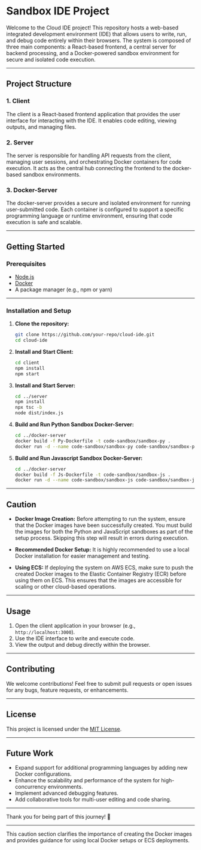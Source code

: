 # Sandbox IDE Project

Welcome to the Cloud IDE project! This repository hosts a web-based integrated development environment (IDE) that allows users to write, run, and debug code entirely within their browsers. The system is composed of three main components: a React-based frontend, a central server for backend processing, and a Docker-powered sandbox environment for secure and isolated code execution.

---

## **Project Structure**

### 1. **Client**  
The client is a React-based frontend application that provides the user interface for interacting with the IDE. It enables code editing, viewing outputs, and managing files.

### 2. **Server**  
The server is responsible for handling API requests from the client, managing user sessions, and orchestrating Docker containers for code execution. It acts as the central hub connecting the frontend to the docker-based sandbox environments.

### 3. **Docker-Server**  
The docker-server provides a secure and isolated environment for running user-submitted code. Each container is configured to support a specific programming language or runtime environment, ensuring that code execution is safe and scalable.

---

## **Getting Started**

### Prerequisites
- [Node.js](https://nodejs.org/)
- [Docker](https://www.docker.com/)
- A package manager (e.g., npm or yarn)

---

### Installation and Setup

1. **Clone the repository:**
   ```bash
   git clone https://github.com/your-repo/cloud-ide.git
   cd cloud-ide
   ```

2. **Install and Start Client:**
   ```bash
   cd client
   npm install
   npm start
   ```

3. **Install and Start Server:**
   ```bash
   cd ../server
   npm install
   npx tsc -b
   node dist/index.js
   ```

4. **Build and Run Python Sandbox Docker-Server:**
   ```bash
   cd ../docker-server
   docker build -f Py-Dockerfile -t code-sandbox/sandbox-py .
   docker run -d --name code-sandbox/sandbox-py code-sandbox/sandbox-py
   ```

5. **Build and Run Javascript Sandbox Docker-Server:**
   ```bash
   cd ../docker-server
   docker build -f Js-Dockerfile -t code-sandbox/sandbox-js .
   docker run -d --name code-sandbox/sandbox-js code-sandbox/sandbox-js
   ```

---

## **Caution**

- **Docker Image Creation:** Before attempting to run the system, ensure that the Docker images have been successfully created. You must build the images for both the Python and JavaScript sandboxes as part of the setup process. Skipping this step will result in errors during execution.

- **Recommended Docker Setup:** It is highly recommended to use a local Docker installation for easier management and testing. 

- **Using ECS:** If deploying the system on AWS ECS, make sure to push the created Docker images to the Elastic Container Registry (ECR) before using them on ECS. This ensures that the images are accessible for scaling or other cloud-based operations.

---

## **Usage**

1. Open the client application in your browser (e.g., `http://localhost:3000`).
2. Use the IDE interface to write and execute code.
3. View the output and debug directly within the browser.

---

## **Contributing**

We welcome contributions! Feel free to submit pull requests or open issues for any bugs, feature requests, or enhancements.

---

## **License**

This project is licensed under the [MIT License](LICENSE).

---

## **Future Work**

- Expand support for additional programming languages by adding new Docker configurations.
- Enhance the scalability and performance of the system for high-concurrency environments.
- Implement advanced debugging features.
- Add collaborative tools for multi-user editing and code sharing.

--- 

Thank you for being part of this journey! 🚀

---

This caution section clarifies the importance of creating the Docker images and provides guidance for using local Docker setups or ECS deployments.